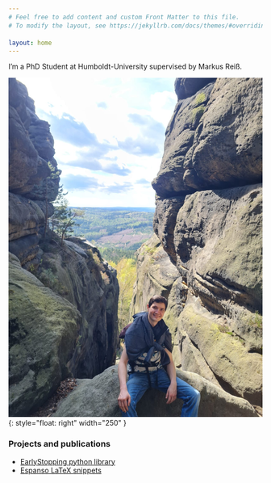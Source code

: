 ```yaml
---
# Feel free to add content and custom Front Matter to this file.
# To modify the layout, see https://jekyllrb.com/docs/themes/#overriding-theme-defaults

layout: home
---
```


I’m a PhD Student at Humboldt-University supervised by Markus Reiß.

![Image](/images/me.jpg){: style="float: right" width="250" }

### Projects and publications

- [EarlyStopping python library](https://github.com/ESFIEP/EarlyStopping)
- [Espanso LaTeX snippets](https://github.com/ziebelle/EspansoMathSnippets)
